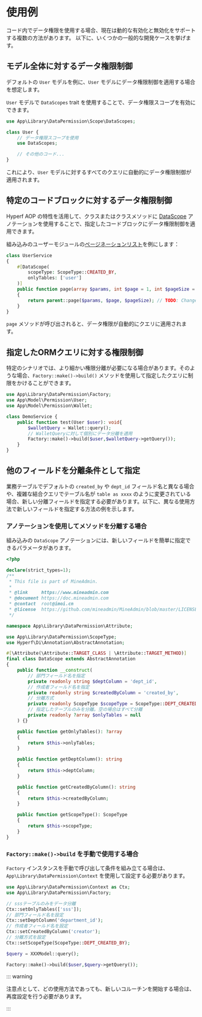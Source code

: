 # 使用例

コード内でデータ権限を使用する場合、現在は動的な有効化と無効化をサポートする複数の方法があります。
以下に、いくつかの一般的な開発ケースを挙げます。

## モデル全体に対するデータ権限制御

デフォルトの `User` モデルを例に、`User` モデルにデータ権限制御を適用する場合を想定します。

`User` モデルで `DataScopes` trait を使用することで、データ権限スコープを有効にできます。

```php
use App\Library\DataPermission\Scope\DataScopes;

class User {
    // データ権限スコープを使用
    use DataScopes;

    // その他のコード...
}
```

これにより、`User` モデルに対するすべてのクエリに自動的にデータ権限制御が適用されます。

## 特定のコードブロックに対するデータ権限制御

Hyperf AOP の特性を活用して、クラスまたはクラスメソッドに [DataScope](https://github.com/mineadmin/MineAdmin/blob/master-department/app/Library/DataPermission/Attribute/DataScope.php) アノテーションを使用することで、指定したコードブロックにデータ権限制御を適用できます。

組み込みのユーザーモジュールの[ページネーションリスト](https://github.com/mineadmin/MineAdmin/blob/master-department/app/Service/Permission/UserService.php#L93~L100)を例にします：

```php
class UserService
{
    #[DataScope(
        scopeType: ScopeType::CREATED_BY,
        onlyTables: ['user']
    )]
    public function page(array $params, int $page = 1, int $pageSize = 10): array
    {
        return parent::page($params, $page, $pageSize); // TODO: Change the autogenerated stub
    }
}
```

`page` メソッドが呼び出されると、データ権限が自動的にクエリに適用されます。

## 指定したORMクエリに対する権限制御

特定のシナリオでは、より細かい権限分離が必要になる場合があります。そのような場合、`Factory::make()->build()` メソッドを使用して指定したクエリに制限をかけることができます。

```php
use App\Library\DataPermission\Factory;
use App\Model\Permission\User;
use App\Model\Permission\Wallet;

class DemoService {
    public function test(User $user): void{
        $walletQuery = Wallet::query();
        // WalletQueryに対して個別にデータ分離を適用
        Factory::make()->build($user,$walletQuery->getQuery());
    }
}
```

## 他のフィールドを分離条件として指定

業務テーブルでデフォルトの `created_by` や `dept_id` フィールド名と異なる場合や、複雑な結合クエリでテーブル名が `table as xxxx` のように変更されている場合、新しい分離フィールドを指定する必要があります。以下に、異なる使用方法で新しいフィールドを指定する方法の例を示します。

### アノテーションを使用してメソッドを分離する場合

組み込みの `DataScope` アノテーションには、新しいフィールドを簡単に指定できるパラメータがあります。

```php
<?php

declare(strict_types=1);
/**
 * This file is part of MineAdmin.
 *
 * @link     https://www.mineadmin.com
 * @document https://doc.mineadmin.com
 * @contact  root@imoi.cn
 * @license  https://github.com/mineadmin/MineAdmin/blob/master/LICENSE
 */

namespace App\Library\DataPermission\Attribute;

use App\Library\DataPermission\ScopeType;
use Hyperf\Di\Annotation\AbstractAnnotation;

#[\Attribute(\Attribute::TARGET_CLASS | \Attribute::TARGET_METHOD)]
final class DataScope extends AbstractAnnotation
{
    public function __construct(
        // 部門フィールド名を指定
        private readonly string $deptColumn = 'dept_id',
        // 作成者フィールド名を指定
        private readonly string $createdByColumn = 'created_by',
        // 分離方式
        private readonly ScopeType $scopeType = ScopeType::DEPT_CREATED_BY,
        // 指定したテーブルのみを分離。空の場合はすべて分離
        private readonly ?array $onlyTables = null
    ) {}

    public function getOnlyTables(): ?array
    {
        return $this->onlyTables;
    }

    public function getDeptColumn(): string
    {
        return $this->deptColumn;
    }

    public function getCreatedByColumn(): string
    {
        return $this->createdByColumn;
    }

    public function getScopeType(): ScopeType
    {
        return $this->scopeType;
    }
}
```

### `Factory::make()->build` を手動で使用する場合

`Factory` インスタンスを手動で呼び出して条件を組み立てる場合は、`App\Library\DataPermission\Context` を使用して設定する必要があります。

```php
use App\Library\DataPermission\Context as Ctx;
use App\Library\DataPermission\Factory;

// sssテーブルのみをデータ分離
Ctx::setOnlyTables(['sss']);
// 部門フィールド名を設定
Ctx::setDeptColumn('department_id');
// 作成者フィールド名を設定
Ctx::setCreatedByColumn('creator');
// 分離方式を設定
Ctx::setScopeType(ScopeType::DEPT_CREATED_BY);

$query = XXXModel::query();

Factory::make()->build($user,$query->getQuery());
```

::: warning

注意点として、どの使用方法であっても、新しいコルーチンを開始する場合は、再度設定を行う必要があります。

:::